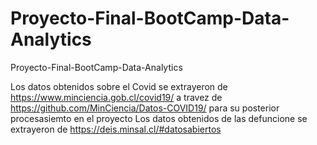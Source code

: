 # Proyecto-Final-BootCamp-Data-Analytics
Proyecto-Final-BootCamp-Data-Analytics


Los datos obtenidos sobre el Covid se extrayeron de https://www.minciencia.gob.cl/covid19/ a travez de https://github.com/MinCiencia/Datos-COVID19/ para su posterior procesasiemto en el proyecto
Los datos obtenidos de las defuncione se extrayeron de https://deis.minsal.cl/#datosabiertos
